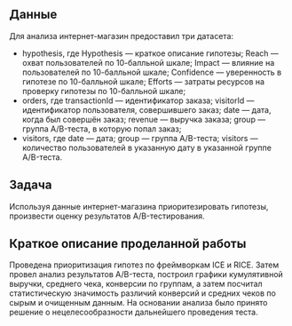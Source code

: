 ## Данные
Для анализа интернет-магазин предоставил три датасета:
- hypothesis, где Hypothesis — краткое описание гипотезы; Reach — охват пользователей по 10-балльной шкале; Impact — влияние на пользователей по 10-балльной шкале; Confidence — уверенность в гипотезе по 10-балльной шкале; Efforts — затраты ресурсов на проверку гипотезы по 10-балльной шкале;
- orders, где transactionId — идентификатор заказа; visitorId — идентификатор пользователя, совершившего заказ; date — дата, когда был совершён заказ; revenue — выручка заказа; group — группа A/B-теста, в которую попал заказ;
- visitors, где date — дата; group — группа A/B-теста; visitors — количество пользователей в указанную дату в указанной группе A/B-теста.

## Задача
Используя данные интернет-магазина приоритезировать гипотезы, произвести оценку результатов A/B-тестирования.

## Краткое описание проделанной работы
Проведена приоритизация гипотез по фреймворкам ICE и RICE. Затем провел анализ результатов A/B-теста, построил графики кумулятивной выручки, среднего чека, конверсии по группам, а затем посчитал статистическую значимость различий конверсий и средних чеков по сырым и очищенным данным. На основании анализа было принято решение о нецелесообразности дальнейшего проведения теста.
